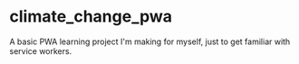 # climate_change_pwa

A basic PWA learning project I'm making for myself, just to get familiar with service workers.
